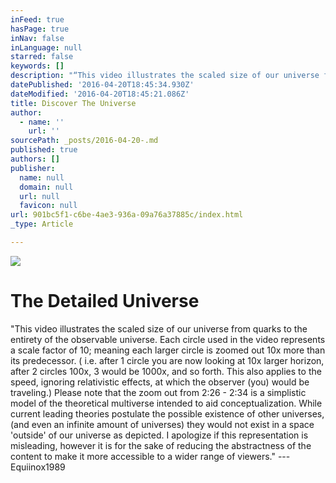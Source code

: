 ```yaml
---
inFeed: true
hasPage: true
inNav: false
inLanguage: null
starred: false
keywords: []
description: "“This video illustrates the scaled size of our universe from quarks to the entirety of the observable universe. Each circle used in the video represents a scale factor of 10; meaning each larger circle is zoomed out 10x more than its predecessor. ( i.e. after 1 circle you are now looking at 10x larger horizon, after 2 circles 100x, 3 would be 1000x, and so forth. This also applies to the speed, ignoring relativistic effects, at which the observer (you) would be traveling.) Please note that the zoom out from 2:26 - 2:34 is a simplistic model of the theoretical multiverse intended to aid conceptualization. While current leading theories postulate the possible existence of other universes, (and even an infinite amount of universes) they would not exist in a space 'outside' of our universe as depicted. I apologize if this representation is misleading, however it is for the sake of reducing the abstractness of the content to make it more accessible to a wider range of viewers.” — Equiinox1989"
datePublished: '2016-04-20T18:45:34.930Z'
dateModified: '2016-04-20T18:45:21.086Z'
title: Discover The Universe
author:
  - name: ''
    url: ''
sourcePath: _posts/2016-04-20-.md
published: true
authors: []
publisher:
  name: null
  domain: null
  url: null
  favicon: null
url: 901bc5f1-c6be-4ae3-936a-09a76a37885c/index.html
_type: Article

---
```

![](https://the-grid-user-content.s3-us-west-2.amazonaws.com/b2be4409-09e4-4564-ae20-92b77a1b1b90.jpg)

# The Detailed Universe

"This video illustrates the scaled size of our universe from quarks to the entirety of the observable universe. Each circle used in the video represents a scale factor of 10; meaning each larger circle is zoomed out 10x more than its predecessor. ( i.e. after 1 circle you are now looking at 10x larger horizon, after 2 circles 100x, 3 would be 1000x, and so forth. This also applies to the speed, ignoring relativistic effects, at which the observer (you) would be traveling.) Please note that the zoom out from 2:26 - 2:34 is a simplistic model of the theoretical multiverse intended to aid conceptualization. While current leading theories postulate the possible existence of other universes, (and even an infinite amount of universes) they would not exist in a space 'outside' of our universe as depicted. I apologize if this representation is misleading, however it is for the sake of reducing the abstractness of the content to make it more accessible to a wider range of viewers." --- Equiinox1989